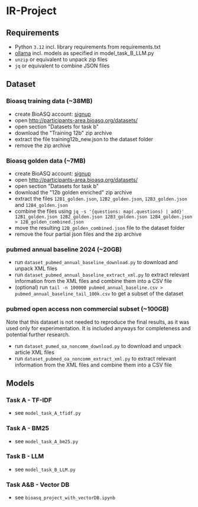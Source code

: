 # IR-Project

## Requirements
- Python `3.12` incl. library requirements from requirements.txt
- [ollama](https://ollama.com/) incl. models as specified in model_task_B_LLM.py
- `unzip` or equivalent to unpack zip files
- `jq` or equivalent to combine JSON files

## Dataset

### Bioasq training data (~38MB)
- create BioASQ account: [signup](http://participants-area.bioasq.org/accounts/register/)
- open http://participants-area.bioasq.org/datasets/
- open section "Datasets for task b"
- download the "Training 12b" zip archive
- extract the file training12b_new.json to the dataset folder
- remove the zip archive 

### Bioasq golden data (~7MB)
- create BioASQ account: [signup](http://participants-area.bioasq.org/accounts/register/)
- open http://participants-area.bioasq.org/datasets/
- open section "Datasets for task b"
- download the "12b golden enriched" zip archive
- extract the files `12B1_golden.json`, `12B2_golden.json`, `12B3_golden.json` and `12B4_golden.json`
- combine the files using `jq -s '{questions: map(.questions) | add}' 12B1_golden.json 12B2_golden.json 12B3_golden.json 12B4_golden.json > 12B_golden_combined.json`
- move the resulting `12B_golden_combined.json` file to the dataset folder
- remove the four partial json files and the zip archive

### pubmed annual baseline 2024 (~20GB)
- run `dataset_pubmed_annual_baseline_download.py` to download and unpack XML files
- run `dataset_pubmed_annual_baseline_extract_xml.py` to extract relevant information from the XML files and combine them into a CSV file
- (optional) run `tail -n 100000 pubmed_annual_baseline.csv > pubmed_annual_baseline_tail_100k.csv` to get a subset of the dataset

### pubmed open access non commercial subset (~100GB)
Note that this dataset is not needed to reproduce the final results, as it was used only for experimentation. It is included anyways for completeness and potential further research.
- run `dataset_pumed_oa_noncomm_download.py` to download and unpack article XML files
- run `dataset_pubmed_oa_noncomm_extract_xml.py` to extract relevant information from the XML files and combine them into a CSV file

## Models

### Task A - TF-IDF
 - see `model_task_A_tfidf.py`

### Task A - BM25
 - see `model_task_A_bm25.py`

### Task B - LLM
 - see `model_task_B_LLM.py`

### Task A&B - Vector DB
 - see `bioasq_project_with_vectorDB.ipynb`
